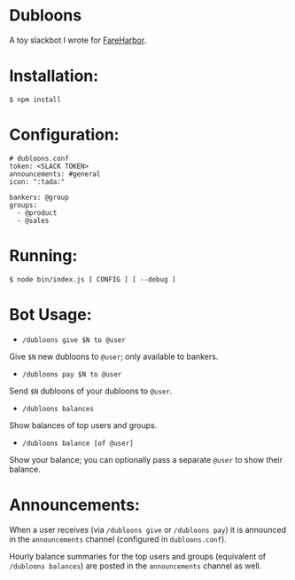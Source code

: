 Dubloons
========

A toy slackbot I wrote for [FareHarbor](https://fareharbor.com/).

# Installation:

```
$ npm install
```

# Configuration:

```
# dubloons.conf
token: <SLACK TOKEN>
announcements: #general
icon: ":tada:"

bankers: @group
groups:
  - @product
  - @sales
```

# Running:

```
$ node bin/index.js [ CONFIG ] [ --debug ]
```

# Bot Usage:

* `/dubloons give $N to @user`

Give `$N` new dubloons to `@user`; only available to bankers.

* `/dubloons pay $N to @user`

Send `$N` dubloons of your dubloons to `@user`.

* `/dubloons balances`

Show balances of top users and groups.

* `/dubloons balance [of @user]`

Show your balance; you can optionally pass a separate `@user` to show their balance.

# Announcements:

When a user receives (via `/dubloons give` or `/dubloons pay`) it is announced in the `announcements`
channel (configured in `dubloons.conf`).

Hourly balance summaries for the top users and groups (equivalent of `/dubloons balances`) are posted
in the `announcements` channel as well.
